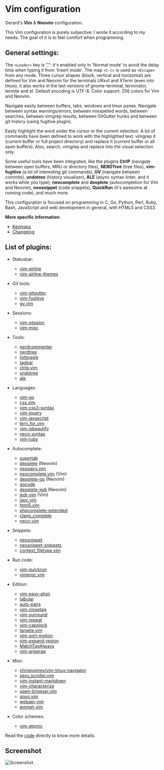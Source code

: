 # Vim configuration
Gerard's **Vim** & **Neovim** configuration.

This Vim configuration is purely subjective: I wrote it according to my needs. The goal of it is to feel comfort when programming.

## General settings:

The `<Leader>` key is ",": it's enabled only in 'Normal mode' to avoid the delay time when typing it from 'Insert mode'. The map `<C-c>` is used as `<Escape>` from any mode. Three cursor shapes (block, vertical and horizontal) are defined for Vim and Neovim for the terminals URxvt and XTerm (even into tmux); it also works in the last versions of gnome-terminal, terminator, termite and st. Default encoding is UTF-8. Color support: 256 colors for Vim and Neovim.

Navigate easily between buffers, tabs, windows and tmux panes. Navigate between syntax warnings/errors, between misspelled words, between searches, between vimgrep results, between GitGutter hunks and between git history (using fugitive plugin).

Easily highlight the word under the cursor or the current selection. A lot of commands have been defined to work with the highlighted text: vimgrep it (current buffer or full project directory) and replace it (current buffer or all open buffers). Also, search, vimgrep and replace into the visual selection only.

Some useful tools have been integrated, like the plugins **CtrlP** (navigate between open buffers, MRU or directory files), **NERDTree** (tree files), **vim-fugitive** (a lot of interesting git commands), **GV** (navigate between commits), **undotree** (history visualizer), **ALE** (async syntax linter, and it works while you type), **neocomplete** and **deoplete** (autocompletion for Vim and Neovim), **neosnippet** (code snippets), **QuickRun** (it's awesome at running code), and much more.

This configuration is focused on programming in C, Go, Python, Perl, Ruby, Bash, JavaScript and web development in general, with HTML5 and CSS3.

**More specific information:**
- [Keymaps](https://github.com/gerardbm/vimrc/blob/master/KEYMAPS.md)
- [Changelog](https://github.com/gerardbm/vimrc/blob/master/CHANGELOG.md)

## List of plugins:
- Statusbar:
  - [vim-airline](https://github.com/vim-airline/vim-airline)
  - [vim-airline-themes](https://github.com/vim-airline/vim-airline-themes)

- Git tools:
  - [vim-gitgutter](https://github.com/airblade/vim-gitgutter)
  - [vim-fugitive](https://github.com/tpope/vim-fugitive)
  - [gv.vim](https://github.com/junegunn/gv.vim)

- Sessions:
  - [vim-session](https://github.com/xolox/vim-session)
  - [vim-misc](https://github.com/xolox/vim-misc)

- Tools:
  - [nerdcommenter](https://github.com/scrooloose/nerdcommenter)
  - [nerdtree](https://github.com/scrooloose/nerdtree)
  - [listtoggle](https://github.com/valloric/listtoggle)
  - [tagbar](https://github.com/majutsushi/tagbar)
  - [ctrlp.vim](https://github.com/ctrlpvim/ctrlp.vim)
  - [undotree](https://github.com/mbbill/undotree)
  - [ale](https://github.com/w0rp/ale)

- Languages:
  - [vim-go](https://github.com/fatih/vim-go)
  - [css.vim](https://github.com/JulesWang/css.vim)
  - [vim-css3-syntax](https://github.com/hail2u/vim-css3-syntax)
  - [vim-jquery](https://github.com/itspriddle/vim-jquery)
  - [vim-javascript](https://github.com/pangloss/vim-javascript)
  - [tern_for_vim](https://github.com/ternjs/tern_for_vim)
  - [vim-jsbeautify](https://github.com/maksimr/vim-jsbeautify)
  - [neco-syntax](https://github.com/Shougo/neco-syntax)
  - [vim-ruby](https://github.com/vim-ruby/vim-ruby)

- Autocomplete:
  - [supertab](https://github.com/ervandew/supertab)
  - [deoplete](https://github.com/Shougo/deoplete) (Neovim)
  - [neopairs.vim](https://github.com/Shougo/neopairs.vim)
  - [neocomplete.vim](https://github.com/Shougo/neocomplete.vim) (Vim)
  - [deoplete-go](https://github.com/zchee/deoplete-go) (Neovim)
  - [gocode](https://github.com/nsf/gocode)
  - [deoplete-jedi](https://github.com/zchee/deoplete-jedi) (Neovim)
  - [jedi-vim](https://github.com/davidhalter/jedi-vim) (Vim)
  - [jspc.vim](https://github.com/othree/jspc.vim)
  - [html5.vim](https://github.com/othree/html5.vim)
  - [phpcomplete-extended](https://github.com/m2mdas/phpcomplete-extended)
  - [clang_complete](https://github.com/Rip-Rip/clang_complete)
  - [neco-vim](https://github.com/Shougo/neco-vim)

- Snippets:
  - [neosnippet](https://github.com/Shougo/neosnippet)
  - [neosnippet-snippets](https://github.com/Shougo/neosnippet-snippets)
  - [context_filetype.vim](https://github.com/Shougo/context_filetype.vim)

- Run code:
  - [vim-quickrun](https://github.com/thinca/vim-quickrun)
  - [vimproc.vim](https://github.com/Shougo/vimproc.vim)

- Edition:
  - [vim-easy-align](https://github.com/junegunn/vim-easy-align)
  - [tabular](https://github.com/godlygeek/tabular)
  - [auto-pairs](https://github.com/jiangmiao/auto-pairs)
  - [vim-closetag](https://github.com/alvan/vim-closetag)
  - [vim-surround](https://github.com/tpope/vim-surround)
  - [vim-repeat](https://github.com/tpope/vim-repeat)
  - [vim-capslock](https://github.com/tpope/vim-capslock)
  - [targets.vim](https://github.com/wellle/targets.vim)
  - [vim-sort-motion](https://github.com/christoomey/vim-sort-motion)
  - [vim-expand-region](https://github.com/terryma/vim-expand-region)
  - [MatchTagAlways](https://github.com/Valloric/MatchTagAlways)
  - [vim-argwrap](https://github.com/FooSoft/vim-argwrap)

- Misc:
  - [christoomey/vim-tmux-navigator](https://github.com/christoomey/vim-tmux-navigator)
  - [sexy_scroller.vim](https://github.com/joeytwiddle/sexy_scroller.vim)
  - [vim-instant-markdown](https://github.com/suan/vim-instant-markdown)
  - [vim-characterize](https://github.com/tpope/vim-characterize)
  - [open-browser.vim](https://github.com/tyru/open-browser.vim)
  - [goyo.vim](https://github.com/junegunn/goyo.vim)
  - [webapi-vim](https://github.com/mattn/webapi-vim)
  - [emmet-vim](https://github.com/mattn/emmet-vim)

- Color schemes:
  - [vim-atomic](https://github.com/gerardbm/vim-atomic)

Read the [code](https://github.com/gerardbm/vimrc/blob/master/vimrc) directly to know more details.

## Screenshot

![Screenshot](https://raw.githubusercontent.com/gerardbm/vimrc/master/img/vimrc.png)
